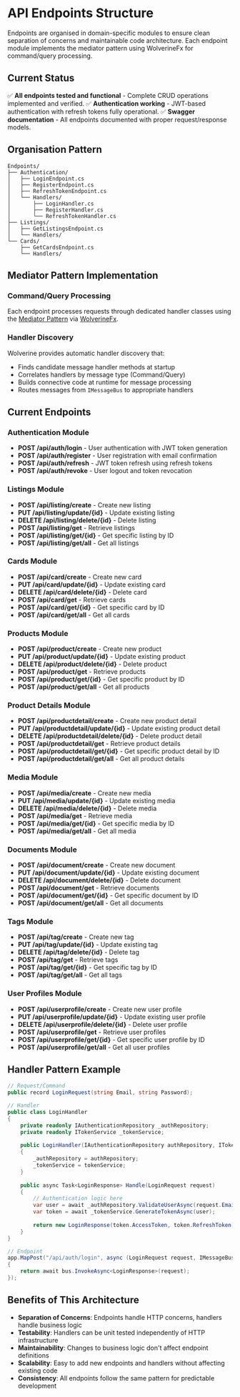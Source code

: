 # API Endpoints Structure

Endpoints are organised in domain-specific modules to ensure clean separation of concerns and maintainable code architecture. Each endpoint module implements the mediator pattern using WolverineFx for command/query processing.

## Current Status
✅ **All endpoints tested and functional** - Complete CRUD operations implemented and verified.
✅ **Authentication working** - JWT-based authentication with refresh tokens fully operational.
✅ **Swagger documentation** - All endpoints documented with proper request/response models.

## Organisation Pattern

```
Endpoints/
├── Authentication/
│   ├── LoginEndpoint.cs
│   ├── RegisterEndpoint.cs
│   ├── RefreshTokenEndpoint.cs
│   └── Handlers/
│       ├── LoginHandler.cs
│       ├── RegisterHandler.cs
│       └── RefreshTokenHandler.cs
├── Listings/
│   ├── GetListingsEndpoint.cs
│   └── Handlers/
└── Cards/
    ├── GetCardsEndpoint.cs
    └── Handlers/
```

## Mediator Pattern Implementation

### Command/Query Processing
Each endpoint processes requests through dedicated handler classes using the [Mediator Pattern](https://en.wikipedia.org/wiki/Mediator_pattern) via [WolverineFx](https://wolverine.netlify.app/tutorials/mediator.html).

### Handler Discovery
Wolverine provides automatic handler discovery that:
- Finds candidate message handler methods at startup
- Correlates handlers by message type (Command/Query)
- Builds connective code at runtime for message processing
- Routes messages from `IMessageBus` to appropriate handlers

## Current Endpoints

### Authentication Module
- **POST /api/auth/login** - User authentication with JWT token generation
- **POST /api/auth/register** - User registration with email confirmation
- **POST /api/auth/refresh** - JWT token refresh using refresh tokens
- **POST /api/auth/revoke** - User logout and token revocation

### Listings Module
- **POST /api/listing/create** - Create new listing
- **PUT /api/listing/update/{id}** - Update existing listing
- **DELETE /api/listing/delete/{id}** - Delete listing
- **POST /api/listing/get** - Retrieve listings
- **POST /api/listing/get/{id}** - Get specific listing by ID
- **POST /api/listing/get/all** - Get all listings

### Cards Module
- **POST /api/card/create** - Create new card
- **PUT /api/card/update/{id}** - Update existing card
- **DELETE /api/card/delete/{id}** - Delete card
- **POST /api/card/get** - Retrieve cards
- **POST /api/card/get/{id}** - Get specific card by ID
- **POST /api/card/get/all** - Get all cards

### Products Module
- **POST /api/product/create** - Create new product
- **PUT /api/product/update/{id}** - Update existing product
- **DELETE /api/product/delete/{id}** - Delete product
- **POST /api/product/get** - Retrieve products
- **POST /api/product/get/{id}** - Get specific product by ID
- **POST /api/product/get/all** - Get all products

### Product Details Module
- **POST /api/productdetail/create** - Create new product detail
- **PUT /api/productdetail/update/{id}** - Update existing product detail
- **DELETE /api/productdetail/delete/{id}** - Delete product detail
- **POST /api/productdetail/get** - Retrieve product details
- **POST /api/productdetail/get/{id}** - Get specific product detail by ID
- **POST /api/productdetail/get/all** - Get all product details

### Media Module
- **POST /api/media/create** - Create new media
- **PUT /api/media/update/{id}** - Update existing media
- **DELETE /api/media/delete/{id}** - Delete media
- **POST /api/media/get** - Retrieve media
- **POST /api/media/get/{id}** - Get specific media by ID
- **POST /api/media/get/all** - Get all media

### Documents Module
- **POST /api/document/create** - Create new document
- **PUT /api/document/update/{id}** - Update existing document
- **DELETE /api/document/delete/{id}** - Delete document
- **POST /api/document/get** - Retrieve documents
- **POST /api/document/get/{id}** - Get specific document by ID
- **POST /api/document/get/all** - Get all documents

### Tags Module
- **POST /api/tag/create** - Create new tag
- **PUT /api/tag/update/{id}** - Update existing tag
- **DELETE /api/tag/delete/{id}** - Delete tag
- **POST /api/tag/get** - Retrieve tags
- **POST /api/tag/get/{id}** - Get specific tag by ID
- **POST /api/tag/get/all** - Get all tags

### User Profiles Module
- **POST /api/userprofile/create** - Create new user profile
- **PUT /api/userprofile/update/{id}** - Update existing user profile
- **DELETE /api/userprofile/delete/{id}** - Delete user profile
- **POST /api/userprofile/get** - Retrieve user profiles
- **POST /api/userprofile/get/{id}** - Get specific user profile by ID
- **POST /api/userprofile/get/all** - Get all user profiles

## Handler Pattern Example

```csharp
// Request/Command
public record LoginRequest(string Email, string Password);

// Handler
public class LoginHandler
{
    private readonly IAuthenticationRepository _authRepository;
    private readonly ITokenService _tokenService;
    
    public LoginHandler(IAuthenticationRepository authRepository, ITokenService tokenService)
    {
        _authRepository = authRepository;
        _tokenService = tokenService;
    }
    
    public async Task<LoginResponse> Handle(LoginRequest request)
    {
        // Authentication logic here
        var user = await _authRepository.ValidateUserAsync(request.Email, request.Password);
        var token = await _tokenService.GenerateTokenAsync(user);
        
        return new LoginResponse(token.AccessToken, token.RefreshToken);
    }
}

// Endpoint
app.MapPost("/api/auth/login", async (LoginRequest request, IMessageBus bus) =>
{
    return await bus.InvokeAsync<LoginResponse>(request);
});
```

## Benefits of This Architecture

- **Separation of Concerns**: Endpoints handle HTTP concerns, handlers handle business logic
- **Testability**: Handlers can be unit tested independently of HTTP infrastructure
- **Maintainability**: Changes to business logic don't affect endpoint definitions
- **Scalability**: Easy to add new endpoints and handlers without affecting existing code
- **Consistency**: All endpoints follow the same pattern for predictable development
